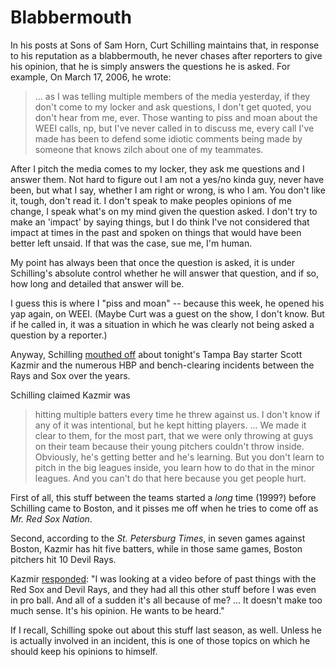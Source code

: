 # Blabbermouth

In his posts at Sons of Sam Horn, Curt Schilling maintains that, in response to his reputation as a blabbermouth, he never chases after reporters to give his opinion, that he is simply answers the questions he is asked. For example, On March 17, 2006, he wrote:

> ... as I was telling multiple members of the media yesterday, if they don't come to my locker and ask questions, I don't get quoted, you don't hear from me, ever. Those wanting to piss and moan about the WEEI calls, np, but I've never called in to discuss me, every call I've made has been to defend some idiotic comments being made by someone that knows zilch about one of my teammates.

After I pitch the media comes to my locker, they ask me questions and I answer them. Not hard to figure out I am not a yes/no kinda guy, never have been, but what I say, whether I am right or wrong, is who I am. You don't like it, tough, don't read it. I don't speak to make peoples opinions of me change, I speak what's on my mind given the question asked. I don't try to make an 'impact' by saying things, but I do think I've not considered that impact at times in the past and spoken on things that would have been better left unsaid. If that was the case, sue me, I'm human.

My point has always been that once the question is asked, it is under Schilling's absolute control whether he will answer that question, and if so, how long and detailed that answer will be.

I guess this is where I "piss and moan" -- because this week, he opened his yap again, on WEEI. (Maybe Curt was a guest on the show, I don't know. But if he called in, it was a situation in which he was clearly not being asked a question by a reporter.)

Anyway, Schilling [mouthed off](http://www.boston.com/sports/baseball/redsox/articles/2006/04/20/comments_are_not_a_hit_with_kazmir?mode=PF) about tonight's Tampa Bay starter Scott Kazmir and the numerous HBP and bench-clearing incidents between the Rays and Sox over the years.

Schilling claimed Kazmir was

> hitting multiple batters every time he threw against us. I don't know if any of it was intentional, but he kept hitting players. ... We made it clear to them, for the most part, that we were only throwing at guys on their team because their young pitchers couldn't throw inside. Obviously, he's getting better and he's learning. But you don't learn to pitch in the big leagues inside, you learn how to do that in the minor leagues. And you can't do that here because you get people hurt.

First of all, this stuff between the teams started a _long_ time (1999?) before Schilling came to Boston, and it pisses me off when he tries to come off as _Mr. Red Sox Nation_.

Second, according to the _St. Petersburg Times_, in seven games against Boston, Kazmir has hit five batters, while in those same games, Boston pitchers hit 10 Devil Rays.

Kazmir [responded](http://www.sptimes.com/2006/04/20/Rays/Latest_blow__Shoulder.shtml): "I was looking at a video before of past things with the Red Sox and Devil Rays, and they had all this other stuff before I was even in pro ball. And all of a sudden it's all because of me? ... It doesn't make too much sense. It's his opinion. He wants to be heard."

If I recall, Schilling spoke out about this stuff last season, as well. Unless he is actually involved in an incident, this is one of those topics on which he should keep his opinions to himself.
